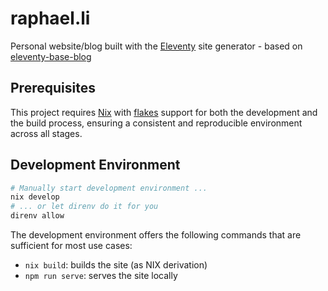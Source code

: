# raphael.li

Personal website/blog built with the [Eleventy](https://www.11ty.dev/) site generator - based on [eleventy-base-blog](https://github.com/11ty/eleventy-base-blog)

## Prerequisites

This project requires [Nix](https://nixos.org/) with [flakes](https://nixos.wiki/wiki/Flakes) support for both the development and the build process, ensuring a consistent and reproducible environment across all stages.

## Development Environment

```bash
# Manually start development environment ...
nix develop
# ... or let direnv do it for you
direnv allow
```

The development environment offers the following commands that are sufficient for most use cases:

- `nix build`: builds the site (as NIX derivation)
- `npm run serve`: serves the site locally
